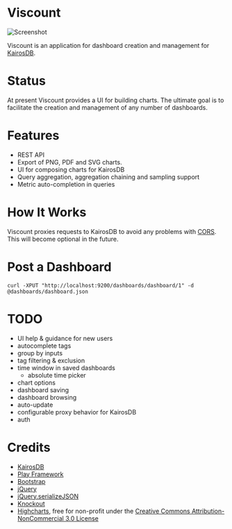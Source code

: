 # Viscount

![Screenshot](https://raw.github.com/gphat/viscount/master/shot.png "Viscount")

Viscount is an application for dashboard creation and management for [KairosDB](https://code.google.com/p/kairosdb/).

# Status

At present Viscount provides a UI for building charts. The ultimate goal is to
facilitate the creation and management of any number of dashboards.

# Features

* REST API
* Export of PNG, PDF and SVG charts.
* UI for composing charts for KairosDB
* Query aggregation, aggregation chaining and sampling support
* Metric auto-completion in queries

# How It Works

Viscount proxies requests to KairosDB to avoid any problems with [CORS](http://en.wikipedia.org/wiki/Cross-origin_resource_sharing).
This will become optional in the future.

# Post a Dashboard

```
curl -XPUT "http://localhost:9200/dashboards/dashboard/1" -d @dashboards/dashboard.json
```

# TODO

* UI help & guidance for new users
* autocomplete tags
* group by inputs
* tag filtering & exclusion
* time window in saved dashboards
  * absolute time picker
* chart options
* dashboard saving
* dashboard browsing
* auto-update
* configurable proxy behavior for KairosDB
* auth

# Credits

* [KairosDB](https://code.google.com/p/kairosdb/)
* [Play Framework](http://www.playframework.com/)
* [Bootstrap](http://getbootstrap.com/)
* [jQuery](http://jquery.com/)
* [jQuery.serializeJSON](https://github.com/marioizquierdo/jquery.serializeJSON)
* [Knockout](http://knockoutjs.com/)
* [Highcharts](http://www.highcharts.com/), free for non-profit under the [Creative Commons Attribution-NonCommercial 3.0 License](http://creativecommons.org/licenses/by-nc/3.0/)
